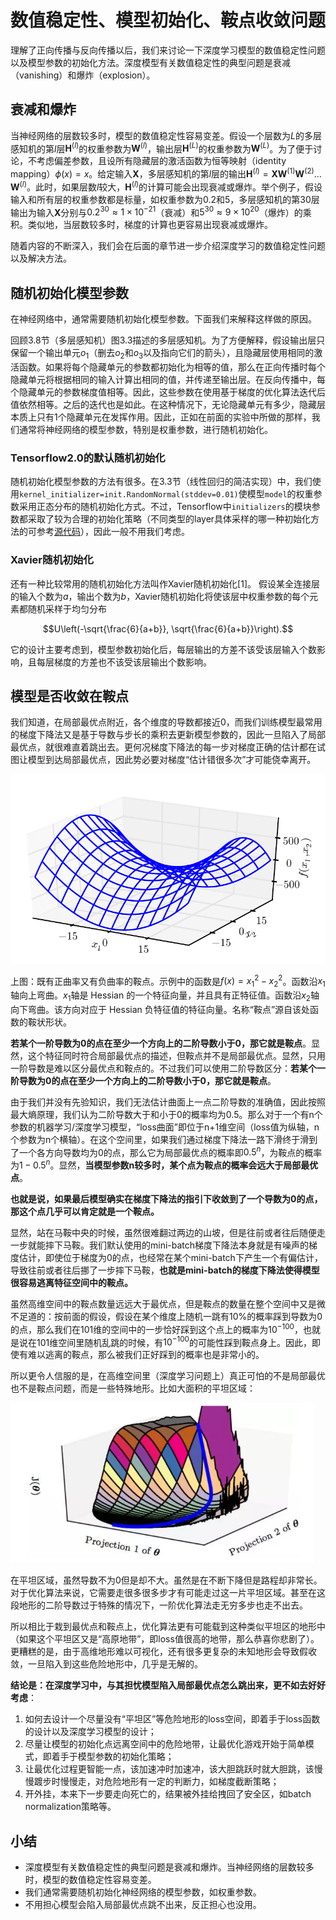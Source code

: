 # 数值稳定性、模型初始化、鞍点收敛问题

理解了正向传播与反向传播以后，我们来讨论一下深度学习模型的数值稳定性问题以及模型参数的初始化方法。深度模型有关数值稳定性的典型问题是衰减（vanishing）和爆炸（explosion）。


## 衰减和爆炸

当神经网络的层数较多时，模型的数值稳定性容易变差。假设一个层数为$L$的多层感知机的第$l$层$\boldsymbol{H}^{(l)}$的权重参数为$\boldsymbol{W}^{(l)}$，输出层$\boldsymbol{H}^{(L)}$的权重参数为$\boldsymbol{W}^{(L)}$。为了便于讨论，不考虑偏差参数，且设所有隐藏层的激活函数为恒等映射（identity mapping）$\phi(x) = x$。给定输入$\boldsymbol{X}$，多层感知机的第$l$层的输出$\boldsymbol{H}^{(l)} = \boldsymbol{X} \boldsymbol{W}^{(1)} \boldsymbol{W}^{(2)} \ldots \boldsymbol{W}^{(l)}$。此时，如果层数$l$较大，$\boldsymbol{H}^{(l)}$的计算可能会出现衰减或爆炸。举个例子，假设输入和所有层的权重参数都是标量，如权重参数为0.2和5，多层感知机的第30层输出为输入$\boldsymbol{X}$分别与$0.2^{30} \approx 1 \times 10^{-21}$（衰减）和$5^{30} \approx 9 \times 10^{20}$（爆炸）的乘积。类似地，当层数较多时，梯度的计算也更容易出现衰减或爆炸。

随着内容的不断深入，我们会在后面的章节进一步介绍深度学习的数值稳定性问题以及解决方法。


## 随机初始化模型参数

在神经网络中，通常需要随机初始化模型参数。下面我们来解释这样做的原因。

回顾3.8节（多层感知机）图3.3描述的多层感知机。为了方便解释，假设输出层只保留一个输出单元$o_1$（删去$o_2$和$o_3$以及指向它们的箭头），且隐藏层使用相同的激活函数。如果将每个隐藏单元的参数都初始化为相等的值，那么在正向传播时每个隐藏单元将根据相同的输入计算出相同的值，并传递至输出层。在反向传播中，每个隐藏单元的参数梯度值相等。因此，这些参数在使用基于梯度的优化算法迭代后值依然相等。之后的迭代也是如此。在这种情况下，无论隐藏单元有多少，隐藏层本质上只有1个隐藏单元在发挥作用。因此，正如在前面的实验中所做的那样，我们通常将神经网络的模型参数，特别是权重参数，进行随机初始化。


### Tensorflow2.0的默认随机初始化

随机初始化模型参数的方法有很多。在3.3节（线性回归的简洁实现）中，我们使用`kernel_initializer=init.RandomNormal(stddev=0.01)`使模型`model`的权重参数采用正态分布的随机初始化方式。不过，Tensorflow中`initializers`的模块参数都采取了较为合理的初始化策略（不同类型的layer具体采样的哪一种初始化方法的可参考[源代码](https://github.com/tensorflow/tensorflow/blob/master/tensorflow/python/keras/layers)），因此一般不用我们考虑。


### Xavier随机初始化

还有一种比较常用的随机初始化方法叫作Xavier随机初始化[1]。
假设某全连接层的输入个数为$a$，输出个数为$b$，Xavier随机初始化将使该层中权重参数的每个元素都随机采样于均匀分布

$$U\left(-\sqrt{\frac{6}{a+b}}, \sqrt{\frac{6}{a+b}}\right).$$

它的设计主要考虑到，模型参数初始化后，每层输出的方差不该受该层输入个数影响，且每层梯度的方差也不该受该层输出个数影响。

## 模型是否收敛在鞍点

我们知道，在局部最优点附近，各个维度的导数都接近0，而我们训练模型最常用的梯度下降法又是基于导数与步长的乘积去更新模型参数的，因此一旦陷入了局部最优点，就很难直着跳出去。更何况梯度下降法的每一步对梯度正确的估计都在试图让模型到达局部最优点，因此势必要对梯度“估计错很多次”才可能侥幸离开。

![image-20210727112721900](./src/numerical-stability-and-initializing/image-20210727112721900.png)

上图：既有正曲率又有负曲率的鞍点。示例中的函数是$f (x) = x_1^2 - x_2^2$。函数沿$x_1$轴向上弯曲。$x_1$轴是 Hessian 的一个特征向量，并且具有正特征值。函数沿$x_2$​​轴向下弯曲。该方向对应于 Hessian 负特征值的特征向量。名称“鞍点”源自该处函数的鞍状形状。

**若某个一阶导数为0的点在至少一个方向上的二阶导数小于0，那它就是鞍点**。显然，这个特征同时符合局部最优点的描述，但鞍点并不是局部最优点。显然，只用一阶导数是难以区分最优点和鞍点的。不过我们可以使用二阶导数区分：**若某个一阶导数为0的点在至少一个方向上的二阶导数小于0，那它就是鞍点**。

由于我们并没有先验知识，我们无法估计曲面上一点二阶导数的准确值，因此按照最大熵原理，我们认为二阶导数大于和小于0的概率均为0.5。那么对于一个有n个参数的机器学习/深度学习模型，“loss曲面”即位于n+1维空间（loss值为纵轴，n个参数为n个横轴）。在这个空间里，如果我们通过梯度下降法一路下滑终于滑到了一个各方向导数均为0的点，那么它为局部最优点的概率即$0.5^n$​，为鞍点的概率为$1-0.5^n$​。显然，**当模型参数n较多时，某个点为鞍点的概率会远大于局部最优点**。

**也就是说，如果最后模型确实在梯度下降法的指引下收敛到了一个导数为0的点，那这个点几乎可以肯定就是一个鞍点。**

显然，站在马鞍中央的时候，虽然很难翻过两边的山坡，但是往前或者往后随便走一步就能摔下马鞍。我们默认使用的mini-batch梯度下降法本身就是有噪声的梯度估计，即使位于梯度为0的点，也经常在某个mini-batch下产生一个有偏估计，导致往前或者往后挪了一步摔下马鞍，**也就是mini-batch的梯度下降法使得模型很容易逃离特征空间中的鞍点。**

虽然高维空间中的鞍点数量远远大于最优点，但是鞍点的数量在整个空间中又是微不足道的：按前面的假设，假设在某个维度上随机一跳有10%的概率踩到导数为0的点，那么我们在101维的空间中的一步恰好踩到这个点上的概率为$10^{-100}$，也就是说在101维空间里随机乱跳的时候，有$10^{-100}$的可能性踩到鞍点身上。因此，即使有难以逃离的鞍点，那么被我们正好踩到的概率也是非常小的。

所以更令人信服的是，在高维空间里（深度学习问题上）真正可怕的不是局部最优也不是鞍点问题，而是一些特殊地形。比如大面积的平坦区域：

![image-20210727114155644](./src/numerical-stability-and-initializing/image-20210727114155644.png)

在平坦区域，虽然导数不为0但是却不大。虽然是在不断下降但是路程却非常长。对于优化算法来说，它需要走很多很多步才有可能走过这一片平坦区域。甚至在这段地形的二阶导数过于特殊的情况下，一阶优化算法走无穷多步也走不出去。

所以相比于栽到最优点和鞍点上，优化算法更有可能载到这种类似平坦区的地形中（如果这个平坦区又是“高原地带”，即loss值很高的地带，那么恭喜你悲剧了）。更糟糕的是，由于高维地形难以可视化，还有很多更复杂的未知地形会导致假收敛，一旦陷入到这些危险地形中，几乎是无解的。

**结论是：在深度学习中，与其担忧模型陷入局部最优点怎么跳出来，更不如去好好考虑**：

1. 如何去设计一个尽量没有“平坦区”等危险地形的loss空间，即着手于loss函数的设计以及深度学习模型的设计；
2. 尽量让模型的初始化点远离空间中的危险地带，让最优化游戏开始于简单模式，即着手于模型参数的初始化策略；
3. 让最优化过程更智能一点，该加速冲时加速冲，该大胆跳跃时就大胆跳，该慢慢踱步时慢慢走，对危险地形有一定的判断力，如梯度截断策略；
4. 开外挂，本来下一步要走向死亡的，结果被外挂给拽回了安全区，如batch normalization策略等。

## 小结

* 深度模型有关数值稳定性的典型问题是衰减和爆炸。当神经网络的层数较多时，模型的数值稳定性容易变差。
* 我们通常需要随机初始化神经网络的模型参数，如权重参数。
* 不用担心模型会陷入局部最优点跳不出来，反正担心也没用。
